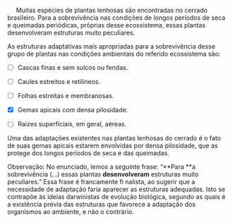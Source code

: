 

     Muitas espécies de plantas lenhosas são encontradas no cerrado brasileiro. Para a sobrevivência nas condições de longos períodos de seca e queimadas periódicas, próprias desse ecossistema, essas plantas desenvolveram estruturas muito peculiares.

As estruturas adaptativas mais apropriadas para a sobrevivência desse grupo de plantas nas condições ambientais do referido ecossistema são:



- [ ] Cascas finas e sem sulcos ou fendas.
- [ ] Caules estreitos e retilíneos.
- [ ] Folhas estreitas e membranosas.
- [x] Gemas apicais com densa pilosidade.
- [ ] Raízes superficiais, em geral, aéreas.


Uma das adaptações existentes nas plantas lenhosas do cerrado é o fato de suas gemas apicais estarem envolvidas por densa pilosidade, que as protege dos longos períodos de seca e das queimadas.

Observação: No enunciado, lemos a seguinte frase: “**Para **a sobrevivência (…) essas plantas **desenvolveram** estruturas muito peculiares.” Essa frase é francamente fi nalista, ao sugerir que a necessidade de adaptação faria aparecer as estruturas adequadas. Isto se contrapõe às ideias darwinistas de evolução biológica, segundo as quais é a existência prévia das estruturas que favorece a adaptação dos organismos ao ambiente, e não o contrário.
